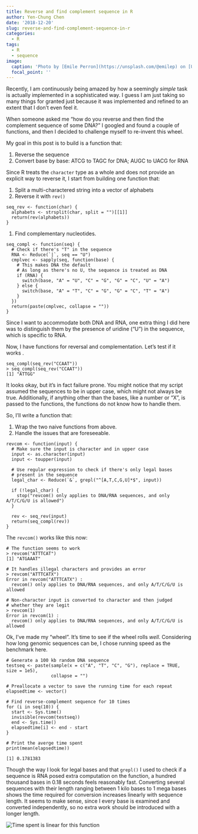 ```yaml
---
title: Reverse and find complement sequence in R
author: Yen-Chung Chen
date: '2018-12-20'
slug: reverse-and-find-complement-sequence-in-r
categories:
  - R
tags:
  - R
  - sequence
image:
  caption: 'Photo by [Emile Perron](https://unsplash.com/@emilep) on [Unsplash](https://unsplash.com/)'
  focal_point: ''
---
```


Recently, I am continuously being amazed by how a seemingly *simple*
task is actually implemented in a sophisticated way. I guess I am just
taking so many things for granted just because it was implemented and
refined to an extent that I don’t even feel it.

When someone asked me “how do you reverse and then find the complement
sequence of some DNA?” I googled and found a couple of functions, and
then I decided to challenge myself to re-invent this wheel.

My goal in this post is to build is a function that:

1.  Reverse the sequence
2.  Convert base by base: ATCG to TAGC for DNA; AUGC to UACG for RNA

Since R treats the `character` type as a whole and does not provide an
explicit way to reverse it, I start from building one function that:

1.  Split a multi-charactered string into a vector of alphabets
2.  Reverse it with `rev()`

<!-- -->

    seq_rev <- function(char) {
      alphabets <- strsplit(char, split = "")[[1]]
      return(rev(alphabets))
    }

1.  Find complementary nucleotides.

<!-- -->

    seq_compl <- function(seq) {
      # Check if there's "T" in the sequence
      RNA <- Reduce(`|`, seq == "U")
      cmplvec <- sapply(seq, function(base) {
        # This makes DNA the default
        # As long as there's no U, the sequence is treated as DNA
        if (RNA) {
          switch(base, "A" = "U", "C" = "G", "G" = "C", "U" = "A")
        } else {
          switch(base, "A" = "T", "C" = "G", "G" = "C", "T" = "A")
        }
      })
      return(paste(cmplvec, collapse = ""))
    }

Since I want to accommodate both DNA and RNA, one extra thing I did here
was to distinguish them by the presence of uridine (“U”) in the
sequence, which is specific to RNA.

Now, I have functions for reversal and complementation. Let’s test if it
works .

    seq_compl(seq_rev("CCAAT"))
    > seq_compl(seq_rev("CCAAT"))
    [1] "ATTGG"

It looks okay, but it’s in fact failure prone. You might notice that my
script assumed the sequences to be in upper case, which might not always
be true. Additionally, if anything other than the bases, like a number
or “X”, is passed to the functions, the functions do not know how to
handle them.

So, I’ll write a function that:

1.  Wrap the two naive functions from above.
2.  Handle the issues that are foreseeable.

<!-- -->

    revcom <- function(input) {
      # Make sure the input is character and in upper case
      input <- as.character(input)
      input <- toupper(input)

      # Use regular expression to check if there's only legal bases
      # present in the sequence
      legal_char <- Reduce(`&`, grepl("^[A,T,C,G,U]*$", input))

      if (!legal_char) {
        stop("revcom() only applies to DNA/RNA sequences, and only A/T/C/G/U is allowed")
      }

      rev <- seq_rev(input)
      return(seq_compl(rev))
    }

The `revcom()` works like this now:

    # The function seems to work
    > revcom("ATTTCAT")
    [1] "ATGAAAT"

    # It handles illegal characters and provides an error
    > revcom("ATTTCATX")
    Error in revcom("ATTTCATX") : 
      revcom() only applies to DNA/RNA sequences, and only A/T/C/G/U is allowed

    # Non-character input is converted to character and then judged
    # whether they are legit
    > revcom(1)
    Error in revcom(1) : 
      revcom() only applies to DNA/RNA sequences, and only A/T/C/G/U is allowed

Ok, I’ve made my “wheel”. It’s time to see if the wheel rolls *well*.
Considering how long genomic sequences can be, I chose running speed as
the benchmark here.

    # Generate a 100 kb random DNA sequence
    testseq <- paste(sample(x = c("A", "T", "C", "G"), replace = TRUE, size = 1e5),
                     collapse = "")

    # Preallocate a vector to save the running time for each repeat
    elapsedtime <- vector()

    # Find reverse-complement sequence for 10 times
    for (i in seq(10)) {
      start <- Sys.time()
      invisible(revcom(testseq))
      end <- Sys.time()
      elapsedtime[i] <- end - start
    }

    # Print the averge time spent
    print(mean(elapsedtime))

    [1] 0.1781383

Though the way I look for legal bases and that `grepl()` I used to check
if a sequence is RNA posed extra computation on the function, a hundred
thousand bases in 0.18 seconds feels reasonably fast. Converting several
sequences with their length ranging between 1 kilo bases to 1 mega bases
shows the time required for conversion increases linearly with sequence
length. It seems to make sense, since I every base is examined and
converted independently, so no extra work should be introduced with a
longer length.

![Time spent is linear for this
function](img/2018_12_20_running_time.png)
